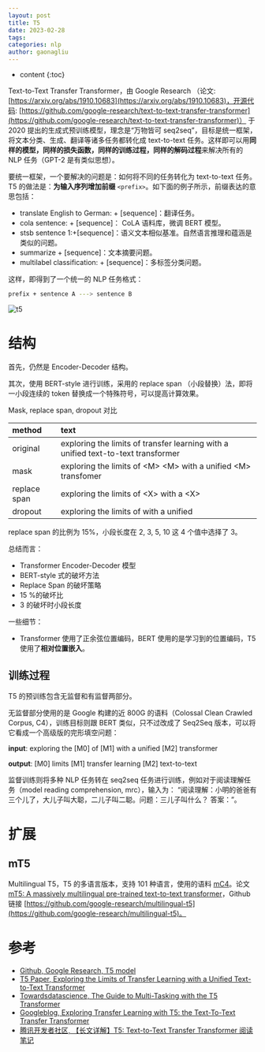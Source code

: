 ```yaml
---
layout: post
title: T5
date: 2023-02-28
tags: 
categories: nlp
author: gaonagliu
---
```

* content
{:toc}


Text-to-Text Transfer Transformer，由 Google Research （论文:[https://arxiv.org/abs/1910.10683](https://arxiv.org/abs/1910.10683)，开源代码: [https://github.com/google-research/text-to-text-transfer-transformer](https://github.com/google-research/text-to-text-transfer-transformer)） 于 2020 提出的生成式预训练模型，理念是“万物皆可 seq2seq”，目标是统一框架，将文本分类、生成、翻译等诸多任务都转化成 text-to-text 任务。这样即可以用**同样的模型，同样的损失函数，同样的训练过程，同样的解码过程**来解决所有的 NLP 任务（GPT-2 是有类似思想）。 




要统一框架，一个要解决的问题是：如何将不同的任务转化为 text-to-text 任务。T5 的做法是：**为输入序列增加前缀** `<prefix>`。如下面的例子所示，前缀表达的意思包括：

- translate English to German: + [sequence]：翻译任务。
- cola sentence: + [sequence]： CoLA 语料库，微调 BERT 模型。
- stsb sentence 1:+[sequence]：语义文本相似基准。自然语言推理和蕴涵是类似的问题。
- summarize + [sequence]：文本摘要问题。
- multilabel classification: + [sequence]：多标签分类问题。

这样，即得到了一个统一的 NLP 任务格式：

```bash
prefix + sentence A ---> sentence B
```

![t5](https://1.bp.blogspot.com/-o4oiOExxq1s/Xk26XPC3haI/AAAAAAAAFU8/NBlvOWB84L0PTYy9TzZBaLf6fwPGJTR0QCLcBGAsYHQ/s1600/image3.gif)


# 结构
首先，仍然是 Encoder-Decoder 结构。 

其次，使用 BERT-style 进行训练，采用的 replace span （小段替换）法，即将一小段连续的 token 替换成一个特殊符号，可以提高计算效果。 

Mask, replace span, dropout 对比

| method | text |
| :---- |:---|
| original |  exploring the limits of transfer learning with a unified text-to-text transformer|
| mask | exploring the limits of \<M\> \<M\> with a unified \<M\> transfomer|
| replace span | exploring the limits of \<X\> with a \<X\> | 
| dropout | exploring the limits of with a unified | 

replace span 的比例为 15%，小段长度在 2, 3, 5, 10 这 4 个值中选择了 3。

总结而言：
- Transformer Encoder-Decoder 模型
- BERT-style 式的破坏方法
- Replace Span 的破坏策略
- 15 %的破坏比
- 3 的破坏时小段长度

一些细节：
- Transformer 使用了正余弦位置编码，BERT 使用的是学习到的位置编码，T5 使用了**相对位置嵌入**。


## 训练过程 
T5 的预训练包含无监督和有监督两部分。

无监督部分使用的是 Google 构建的近 800G 的语料（Colossal Clean Crawled Corpus, C4），训练目标则跟 BERT 类似，只不过改成了 Seq2Seq 版本，可以将它看成一个高级版的完形填空问题：

**input**: exploring the [M0] of [M1] with a unified [M2] transformer

**output**: [M0] limits [M1] transfer learning [M2] text-to-text

监督训练则将多种 NLP 任务转在 seq2seq 任务进行训练，例如对于阅读理解任务（model reading comprehension, mrc），输入为： “阅读理解：小明的爸爸有三个儿了，大儿子叫大聪，二儿子叫二聪。问题：三儿子叫什么？ 答案：”。


# 扩展
## mT5
Multilingual T5，T5 的多语言版本，支持 101 种语言，使用的语料 [mC4](https://www.tensorflow.org/datasets/catalog/c4#c4multilingual_nights_stay)。论文 [mT5: A massively multilingual pre-trained text-to-text transformer](https://arxiv.org/abs/2010.11934)，Github 链接 [https://github.com/google-research/multilingual-t5](https://github.com/google-research/multilingual-t5)。



# 参考
- [Github, Google Research, T5 model](https://github.com/google-research/text-to-text-transfer-transformer)
- [T5 Paper, Exploring the Limits of Transfer Learning with a Unified Text-to-Text Transformer](https://arxiv.org/abs/1910.10683)
- [Towardsdatascience, The Guide to Multi-Tasking with the T5 Transformer](https://towardsdatascience.com/the-guide-to-multi-tasking-with-the-t5-transformer-90c70a08837b)
- [Googleblog, Exploring Transfer Learning with T5: the Text-To-Text Transfer Transformer](https://ai.googleblog.com/2020/02/exploring-transfer-learning-with-t5.html)
- [腾讯开发者社区, 【长文详解】T5: Text-to-Text Transfer Transformer 阅读笔记](https://cloud.tencent.com/developer/article/1537682)
